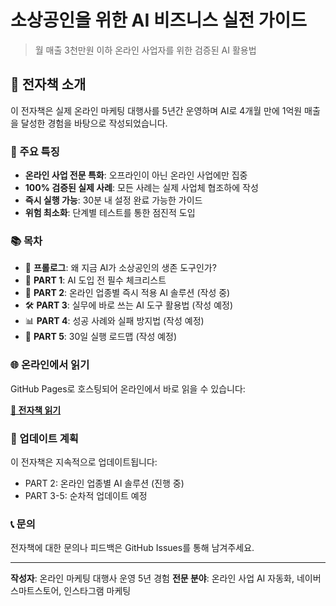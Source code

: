 # 소상공인을 위한 AI 비즈니스 실전 가이드

> 월 매출 3천만원 이하 온라인 사업자를 위한 검증된 AI 활용법

## 📖 전자책 소개

이 전자책은 실제 온라인 마케팅 대행사를 5년간 운영하며 AI로 4개월 만에 1억원 매출을 달성한 경험을 바탕으로 작성되었습니다.

### 🎯 주요 특징

- **온라인 사업 전문 특화**: 오프라인이 아닌 온라인 사업에만 집중
- **100% 검증된 실제 사례**: 모든 사례는 실제 사업체 협조하에 작성
- **즉시 실행 가능**: 30분 내 설정 완료 가능한 가이드
- **위험 최소화**: 단계별 테스트를 통한 점진적 도입

### 📚 목차

- 🎯 **프롤로그**: 왜 지금 AI가 소상공인의 생존 도구인가?
- 📝 **PART 1**: AI 도입 전 필수 체크리스트
- 🚀 **PART 2**: 온라인 업종별 즉시 적용 AI 솔루션 (작성 중)
- 🛠 **PART 3**: 실무에 바로 쓰는 AI 도구 활용법 (작성 예정)
- 📊 **PART 4**: 성공 사례와 실패 방지법 (작성 예정)
- 📅 **PART 5**: 30일 실행 로드맵 (작성 예정)

### 🌐 온라인에서 읽기

GitHub Pages로 호스팅되어 온라인에서 바로 읽을 수 있습니다:

**[📖 전자책 읽기](https://grostep.github.io/ai-business-ebook/)**

### 🔄 업데이트 계획

이 전자책은 지속적으로 업데이트됩니다:
- PART 2: 온라인 업종별 AI 솔루션 (진행 중)
- PART 3-5: 순차적 업데이트 예정

### 📞 문의

전자책에 대한 문의나 피드백은 GitHub Issues를 통해 남겨주세요.

---

**작성자**: 온라인 마케팅 대행사 운영 5년 경험
**전문 분야**: 온라인 사업 AI 자동화, 네이버 스마트스토어, 인스타그램 마케팅
